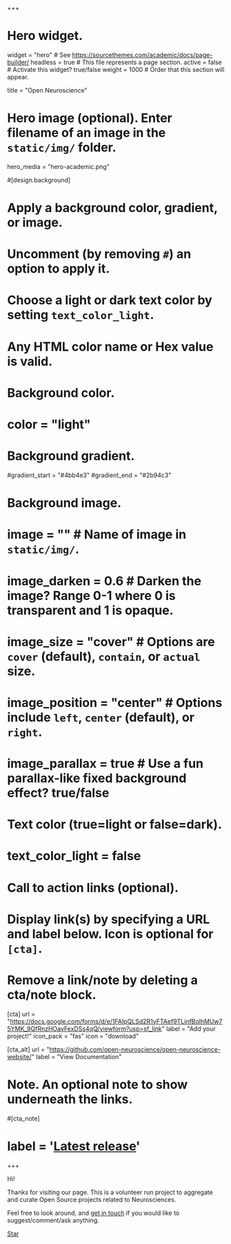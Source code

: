 +++
# Hero widget.
widget = "hero"  # See https://sourcethemes.com/academic/docs/page-builder/
headless = true  # This file represents a page section.
active = false # Activate this widget? true/false
weight = 1000  # Order that this section will appear.

title = "Open Neuroscience"

# Hero image (optional). Enter filename of an image in the `static/img/` folder.
hero_media = "hero-academic.png"




#[design.background]
  # Apply a background color, gradient, or image.
  #   Uncomment (by removing `#`) an option to apply it.
  #   Choose a light or dark text color by setting `text_color_light`.
  #   Any HTML color name or Hex value is valid.

  # Background color.
  # color = "light"
  
  # Background gradient.
  #gradient_start = "#4bb4e3"
  #gradient_end = "#2b94c3"
  
  # Background image.
  # image = ""  # Name of image in `static/img/`.
  # image_darken = 0.6  # Darken the image? Range 0-1 where 0 is transparent and 1 is opaque.
  # image_size = "cover"  #  Options are `cover` (default), `contain`, or `actual` size.
  # image_position = "center"  # Options include `left`, `center` (default), or `right`.
  # image_parallax = true  # Use a fun parallax-like fixed background effect? true/false
  
  # Text color (true=light or false=dark).
  # text_color_light = false

# Call to action links (optional).
#   Display link(s) by specifying a URL and label below. Icon is optional for `[cta]`.
#   Remove a link/note by deleting a cta/note block.
[cta]
  url = "https://docs.google.com/forms/d/e/1FAIpQLSd2R1yFTAef9TLinfBolhMUw75YMK_9QfRnzHOavFexDSs4qQ/viewform?usp=sf_link"
  label = "Add your project!"
  icon_pack = "fas"
  icon = "download"
  
[cta_alt]
  url = "https://github.com/open-neuroscience/open-neuroscience-website/"
  label = "View Documentation"

# Note. An optional note to show underneath the links.
#[cta_note]
#  label = '<a class="js-github-release" href="https://sourcethemes.com/academic/updates" data-repo="gcushen/#hugo-academic">Latest release<!-- V --></a>'
+++

Hi!

Thanks for visiting our page. This is a volunteer run project to aggregate and curate Open Source projects related to Neurosciences. 

Feel free to look around, and [get in touch](#contact) if you would like to suggest/comment/ask anything. 


<span style="text-shadow: none;"><a class="github-button" href="https://github.com/open-neuroscience/open-neuroscience-website/" data-icon="octicon-star" data-size="large" data-show-count="true" aria-label="Star this on GitHub">Star</a><script async defer src="https://buttons.github.io/buttons.js"></script></span>
